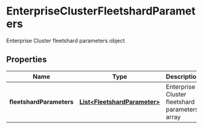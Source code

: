 

# EnterpriseClusterFleetshardParameters

Enterprise Cluster fleetshard parameters object

## Properties

Name | Type | Description | Notes
------------ | ------------- | ------------- | -------------
**fleetshardParameters** | [**List&lt;FleetshardParameter&gt;**](FleetshardParameter.md) | Enterprise Cluster fleetshard parameters array |  [optional]



